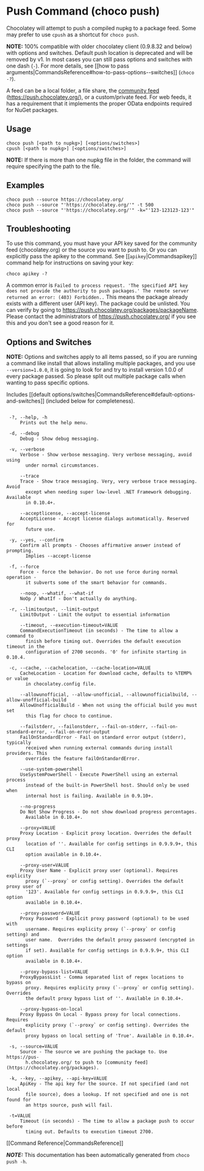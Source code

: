 ﻿<!-- This file is automatically generated based on output from https://github.com/chocolatey/choco/tree/stable/src/chocolatey/infrastructure.app/commands/ChocolateyPushCommand.cs using https://github.com/chocolatey/choco/tree/stable/GenerateDocs.ps1. Contributions are welcome at the original location(s). If the file is not found, it is not part of the open source edition of Chocolatey or the name of the file is different. --> 

# Push Command (choco push)

Chocolatey will attempt to push a compiled nupkg to a package feed. 
 Some may prefer to use `cpush` as a shortcut for `choco push`.

**NOTE:** 100% compatible with older chocolatey client (0.9.8.32 and below)
 with options and switches. Default push location is deprecated and 
 will be removed by v1. In most cases you can still pass options and 
 switches with one dash (`-`). For more details, see 
 [[how to pass arguments|CommandsReference#how-to-pass-options--switches]] (`choco -?`).

A feed can be a local folder, a file share, the [community feed](https://chocolatey.org/packages) 
 (https://push.chocolatey.org/), or a custom/private feed. For web
 feeds, it has a requirement that it implements the proper OData
 endpoints required for NuGet packages.

## Usage

    choco push [<path to nupkg>] [<options/switches>]
    cpush [<path to nupkg>] [<options/switches>]

**NOTE:** If there is more than one nupkg file in the folder, the command 
 will require specifying the path to the file.

## Examples

    choco push --source https://chocolatey.org/
    choco push --source "'https://chocolatey.org/'" -t 500
    choco push --source "'https://chocolatey.org/'" -k="'123-123123-123'"

## Troubleshooting

To use this command, you must have your API key saved for the community
 feed (chocolatey.org) or the source you want to push to. Or you can 
 explicitly pass the apikey to the command. See [[`apikey`|Commandsapikey]] command help 
 for instructions on saving your key:

    choco apikey -?

A common error is `Failed to process request. 'The specified API key 
 does not provide the authority to push packages.' The remote server 
 returned an error: (403) Forbidden..` This means the package already 
 exists with a different user (API key). The package could be unlisted. 
 You can verify by going to https://push.chocolatey.org/packages/packageName. 
 Please contact the administrators of https://push.chocolatey.org/ if you see this 
 and you don't see a good reason for it.

## Options and Switches

**NOTE:** Options and switches apply to all items passed, so if you are
 running a command like install that allows installing multiple
 packages, and you use `--version=1.0.0`, it is going to look for and
 try to install version 1.0.0 of every package passed. So please split
 out multiple package calls when wanting to pass specific options.

Includes [[default options/switches|CommandsReference#default-options-and-switches]] (included below for completeness).

~~~

 -?, --help, -h
     Prints out the help menu.

 -d, --debug
     Debug - Show debug messaging.

 -v, --verbose
     Verbose - Show verbose messaging. Very verbose messaging, avoid using 
       under normal circumstances.

     --trace
     Trace - Show trace messaging. Very, very verbose trace messaging. Avoid 
       except when needing super low-level .NET Framework debugging. Available 
       in 0.10.4+.

     --acceptlicense, --accept-license
     AcceptLicense - Accept license dialogs automatically. Reserved for 
       future use.

 -y, --yes, --confirm
     Confirm all prompts - Chooses affirmative answer instead of prompting. 
       Implies --accept-license

 -f, --force
     Force - force the behavior. Do not use force during normal operation - 
       it subverts some of the smart behavior for commands.

     --noop, --whatif, --what-if
     NoOp / WhatIf - Don't actually do anything.

 -r, --limitoutput, --limit-output
     LimitOutput - Limit the output to essential information

     --timeout, --execution-timeout=VALUE
     CommandExecutionTimeout (in seconds) - The time to allow a command to 
       finish before timing out. Overrides the default execution timeout in the 
       configuration of 2700 seconds. '0' for infinite starting in 0.10.4.

 -c, --cache, --cachelocation, --cache-location=VALUE
     CacheLocation - Location for download cache, defaults to %TEMP% or value 
       in chocolatey.config file.

     --allowunofficial, --allow-unofficial, --allowunofficialbuild, --allow-unofficial-build
     AllowUnofficialBuild - When not using the official build you must set 
       this flag for choco to continue.

     --failstderr, --failonstderr, --fail-on-stderr, --fail-on-standard-error, --fail-on-error-output
     FailOnStandardError - Fail on standard error output (stderr), typically 
       received when running external commands during install providers. This 
       overrides the feature failOnStandardError.

     --use-system-powershell
     UseSystemPowerShell - Execute PowerShell using an external process 
       instead of the built-in PowerShell host. Should only be used when 
       internal host is failing. Available in 0.9.10+.

     --no-progress
     Do Not Show Progress - Do not show download progress percentages. 
       Available in 0.10.4+.

     --proxy=VALUE
     Proxy Location - Explicit proxy location. Overrides the default proxy 
       location of ''. Available for config settings in 0.9.9.9+, this CLI 
       option available in 0.10.4+.

     --proxy-user=VALUE
     Proxy User Name - Explicit proxy user (optional). Requires explicity 
       proxy (`--proxy` or config setting). Overrides the default proxy user of 
       '123'. Available for config settings in 0.9.9.9+, this CLI option 
       available in 0.10.4+.

     --proxy-password=VALUE
     Proxy Password - Explicit proxy password (optional) to be used with 
       username. Requires explicity proxy (`--proxy` or config setting) and 
       user name.  Overrides the default proxy password (encrypted in settings 
       if set). Available for config settings in 0.9.9.9+, this CLI option 
       available in 0.10.4+.

     --proxy-bypass-list=VALUE
     ProxyBypassList - Comma separated list of regex locations to bypass on 
       proxy. Requires explicity proxy (`--proxy` or config setting). Overrides 
       the default proxy bypass list of ''. Available in 0.10.4+.

     --proxy-bypass-on-local
     Proxy Bypass On Local - Bypass proxy for local connections. Requires 
       explicity proxy (`--proxy` or config setting). Overrides the default 
       proxy bypass on local setting of 'True'. Available in 0.10.4+.

 -s, --source=VALUE
     Source - The source we are pushing the package to. Use https://pus-
       h.chocolatey.org/ to push to [community feed](https://chocolatey.org/packages).

 -k, --key, --apikey, --api-key=VALUE
     ApiKey - The api key for the source. If not specified (and not local 
       file source), does a lookup. If not specified and one is not found for 
       an https source, push will fail.

 -t=VALUE
     Timeout (in seconds) - The time to allow a package push to occur before 
       timing out. Defaults to execution timeout 2700.

~~~

[[Command Reference|CommandsReference]]


***NOTE:*** This documentation has been automatically generated from `choco push -h`. 

